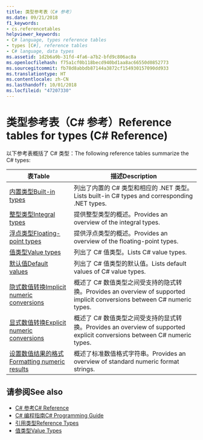 ```yaml
---
title: 类型参考表（C# 参考）
ms.date: 09/21/2018
f1_keywords:
- cs.referencetables
helpviewer_keywords:
- C# language, types reference tables
- types [C#], reference tables
- C# language, data types
ms.assetid: 1d2b6a9b-31fd-4fa6-a7b2-bfd9c806ac8a
ms.openlocfilehash: f75a1cf0b118becd940bd1aa8ac66550d0852773
ms.sourcegitcommit: fb78d8abbdb87144a3872cf154930157090dd933
ms.translationtype: HT
ms.contentlocale: zh-CN
ms.lasthandoff: 10/01/2018
ms.locfileid: "47207330"
---
```

# <a name="reference-tables-for-types-c-reference"></a><span data-ttu-id="a92f1-102">类型参考表（C# 参考）</span><span class="sxs-lookup"><span data-stu-id="a92f1-102">Reference tables for types (C# Reference)</span></span>

<span data-ttu-id="a92f1-103">以下参考表概括了 C# 类型：</span><span class="sxs-lookup"><span data-stu-id="a92f1-103">The following reference tables summarize the C# types:</span></span>

|<span data-ttu-id="a92f1-104">表</span><span class="sxs-lookup"><span data-stu-id="a92f1-104">Table</span></span>|<span data-ttu-id="a92f1-105">描述</span><span class="sxs-lookup"><span data-stu-id="a92f1-105">Description</span></span>|
|---------|---------|
|[<span data-ttu-id="a92f1-106">内置类型</span><span class="sxs-lookup"><span data-stu-id="a92f1-106">Built-in types</span></span>](built-in-types-table.md)|<span data-ttu-id="a92f1-107">列出了内置的 C# 类型和相应的 .NET 类型。</span><span class="sxs-lookup"><span data-stu-id="a92f1-107">Lists built-in C# types and corresponding .NET types.</span></span>|
|[<span data-ttu-id="a92f1-108">整型类型</span><span class="sxs-lookup"><span data-stu-id="a92f1-108">Integral types</span></span>](integral-types-table.md)|<span data-ttu-id="a92f1-109">提供整型类型的概述。</span><span class="sxs-lookup"><span data-stu-id="a92f1-109">Provides an overview of the integral types.</span></span>|
|[<span data-ttu-id="a92f1-110">浮点类型</span><span class="sxs-lookup"><span data-stu-id="a92f1-110">Floating-point types</span></span>](floating-point-types-table.md)|<span data-ttu-id="a92f1-111">提供浮点类型的概述。</span><span class="sxs-lookup"><span data-stu-id="a92f1-111">Provides an overview of the floating-point types.</span></span>|
|[<span data-ttu-id="a92f1-112">值类型</span><span class="sxs-lookup"><span data-stu-id="a92f1-112">Value types</span></span>](value-types-table.md)|<span data-ttu-id="a92f1-113">列出了 C# 值类型。</span><span class="sxs-lookup"><span data-stu-id="a92f1-113">Lists C# value types.</span></span>|
|[<span data-ttu-id="a92f1-114">默认值</span><span class="sxs-lookup"><span data-stu-id="a92f1-114">Default values</span></span>](default-values-table.md)|<span data-ttu-id="a92f1-115">列出了 C# 值类型的默认值。</span><span class="sxs-lookup"><span data-stu-id="a92f1-115">Lists default values of C# value types.</span></span>|
|[<span data-ttu-id="a92f1-116">隐式数值转换</span><span class="sxs-lookup"><span data-stu-id="a92f1-116">Implicit numeric conversions</span></span>](implicit-numeric-conversions-table.md)|<span data-ttu-id="a92f1-117">概述了 C# 数值类型之间受支持的隐式转换。</span><span class="sxs-lookup"><span data-stu-id="a92f1-117">Provides an overview of supported implicit conversions between C# numeric types.</span></span>|
|[<span data-ttu-id="a92f1-118">显式数值转换</span><span class="sxs-lookup"><span data-stu-id="a92f1-118">Explicit numeric conversions</span></span>](explicit-numeric-conversions-table.md)|<span data-ttu-id="a92f1-119">概述了 C# 数值类型之间受支持的显式转换。</span><span class="sxs-lookup"><span data-stu-id="a92f1-119">Provides an overview of supported explicit conversions between C# numeric types.</span></span>|
|[<span data-ttu-id="a92f1-120">设置数值结果的格式</span><span class="sxs-lookup"><span data-stu-id="a92f1-120">Formatting numeric results</span></span>](formatting-numeric-results-table.md)|<span data-ttu-id="a92f1-121">概述了标准数值格式字符串。</span><span class="sxs-lookup"><span data-stu-id="a92f1-121">Provides an overview of standard numeric format strings.</span></span>|

## <a name="see-also"></a><span data-ttu-id="a92f1-122">请参阅</span><span class="sxs-lookup"><span data-stu-id="a92f1-122">See also</span></span>

- [<span data-ttu-id="a92f1-123">C# 参考</span><span class="sxs-lookup"><span data-stu-id="a92f1-123">C# Reference</span></span>](../index.md)
- [<span data-ttu-id="a92f1-124">C# 编程指南</span><span class="sxs-lookup"><span data-stu-id="a92f1-124">C# Programming Guide</span></span>](../../programming-guide/index.md)
- [<span data-ttu-id="a92f1-125">引用类型</span><span class="sxs-lookup"><span data-stu-id="a92f1-125">Reference Types</span></span>](reference-types.md)
- [<span data-ttu-id="a92f1-126">值类型</span><span class="sxs-lookup"><span data-stu-id="a92f1-126">Value Types</span></span>](value-types.md)
